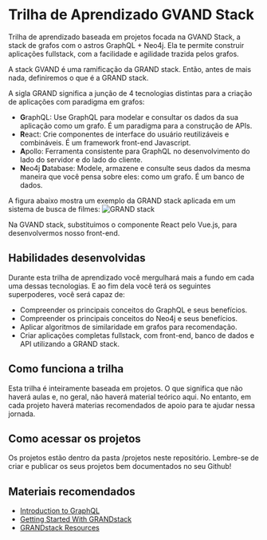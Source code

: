 # Trilha de Aprendizado GVAND Stack

Trilha de aprendizado baseada em projetos focada na GVAND Stack, a stack de grafos com o astros GraphQL + Neo4j. Ela te permite construir aplicações fullstack, com a facilidade e agilidade trazida pelos grafos.

A stack GVAND é uma ramificação da GRAND stack. Então, antes de mais nada, definiremos o que é a GRAND stack.

A sigla GRAND significa a junção de 4 tecnologias distintas para a criação de aplicações com paradigma em grafos:
* **G**raphQL: Use GraphQL para modelar e consultar os dados da sua aplicação como um grafo. É um paradigma para a construção de APIs.
* **R**eact: Crie componentes de interface do usuário reutilizáveis e combináveis. É um framework front-end Javascript.
* **A**pollo: Ferramenta consistente para GraphQL no desenvolvimento do lado do servidor e do lado do cliente.
* **N**eo4j **D**atabase: Modele, armazene e consulte seus dados da mesma maneira que você pensa sobre eles: como um grafo. É um banco de dados.

A figura abaixo mostra um exemplo da GRAND stack aplicada em um sistema de busca de filmes:
![GRAND stack](https://grandstack.io/assets/img/grandstack_architecture.png)

Na GVAND stack, substituimos o componente React pelo Vue.js, para desenvolvermos nosso front-end.

## Habilidades desenvolvidas

Durante esta trilha de aprendizado você mergulhará mais a fundo em cada uma dessas tecnologias. E ao fim dela você terá os seguintes superpoderes, você será capaz de:
* Compreender os principais conceitos do GraphQL e seus benefícios.
* Compreender os principais conceitos do Neo4j e seus benefícios.
* Aplicar algoritmos de similaridade em grafos para recomendação.
* Criar aplicações completas fullstack, com front-end, banco de dados e API utilizando a GRAND stack.

## Como funciona a trilha

Esta trilha é inteiramente baseada em projetos. O que significa que não haverá aulas e, no geral, não haverá material teórico aqui. No entanto, em cada projeto haverá materias recomendados de apoio para te ajudar nessa jornada. 

## Como acessar os projetos

Os projetos estão dentro da pasta /projetos neste repositório. Lembre-se de criar e publicar os seus projetos bem documentados no seu Github!

## Materiais recomendados

* [Introduction to GraphQL](https://graphql.org/learn/)
* [Getting Started With GRANDstack](https://grandstack.io/docs/getting-started-neo4j-graphql)
* [GRANDstack Resources](https://grandstack.io/docs/grandstack-resources)
